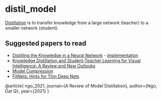 # distil_model
[Distillation](https://arxiv.org/pdf/1503.02531.pdf) is to transfer knowledge from a large network (teacher) to a smaller network (student).

## Suggested papers to read
* [Distilling the Knowledge in a Neural Network](https://arxiv.org/pdf/1503.02531.pdf) - [implementation](./distil_nn)
* [Knowledge Distillation and Student-Teacher Learning for Visual Intelligence: A Review and New Outlooks](https://arxiv.org/pdf/2004.05937.pdf)
* [Model Compression](https://www.cs.cornell.edu/~caruana/compression.kdd06.pdf)
* [FitNets: Hints for Thin Deep Nets](https://arxiv.org/pdf/1412.6550.pdf)

@article{
	ngo_2021,
	journal={A Review of Model Distillation},
	author={Ngo, Dat Q},
	year={2021}
} 
